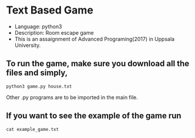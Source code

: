 # Text Based Game
* Language: python3
* Description: Room escape game
* This is an assaignment of Advanced Programing(2017) in Uppsala University.

## To run the game, make sure you download all the files and simply,
```
python3 game.py house.txt
```
Other .py programs are to be imported in the main file.

## If you want to see the example of the game run

```
cat example_game.txt
```
